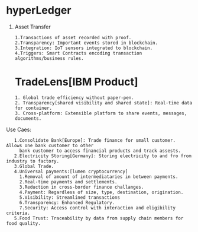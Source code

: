 
# hyperLedger

1. Asset Transfer
   
       1.Transactions of asset recorded with proof.
       2.Transparency: Important events stored in blockchain.
       3.Integration: IoT sensors integrated to blockchain.
       4.Triggers: Smart Contracts encoding transaction algorithms/business rules.

    # TradeLens[IBM Product]
       1. Global trade efficiency without paper-pen.
       2. Transparency[shared visibility and shared state]: Real-time data for container.
       3. Cross-platform: Extensible platform to share events, messages, documents.

       
Use Caes:

       1.Consolidate Bank[Europe]: Trade finance for small customer. Allows one bank customer to other 
         bank customer to access financial products and track assests.
       2.Electricity Storing[Germany]: Storing electricity to and fro from industry to factory.
       3.Global Trade.
       4.Universal payments:[lumen cryptocurrency] 
         1.Removal of amount of intermediataries in between payments. 
         2.Real-time payments and settlements. 
         3.Reduction in cross-border finance challanges. 
         4.Payment: Regardless of size, type, destination, origination.
         5.Visibility: Streamlined transactions
         6.Transparency: Enhanced Regulatory.
         7.Security: Access control with interaction and eligibility criteria.
       5.Food Trust: Traceability by data from supply chain members for food quality.
